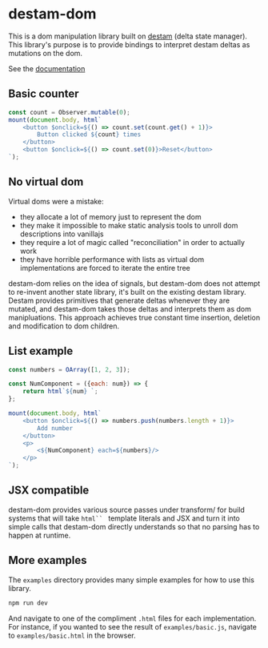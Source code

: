 # destam-dom

This is a dom manipulation library built on [destam](https://github.com/equator-studios/destam) (delta state manager). This library's purpose is to provide bindings to interpret destam deltas as mutations on the dom.

See the [documentation](docs/doc.md)

## Basic counter
```js
const count = Observer.mutable(0);
mount(document.body, html`
	<button $onclick=${() => count.set(count.get() + 1)}>
		Button clicked ${count} times
	</button>
	<button $onclick=${() => count.set(0)}>Reset</button>
`);
```

## No virtual dom
Virtual doms were a mistake:
- they allocate a lot of memory just to represent the dom
- they make it impossible to make static analysis tools to unroll dom descriptions into vanillajs
- they require a lot of magic called "reconciliation" in order to actually work
- they have horrible performance with lists as virtual dom implementations are forced to iterate the entire tree

destam-dom relies on the idea of signals, but destam-dom does not attempt to re-invent another state library, it's built on the existing destam library. Destam provides primitives that generate deltas whenever they are mutated, and destam-dom takes those deltas and interprets them as dom manipluations. This approach achieves true constant time insertion, deletion and modification to dom children.

## List example
```js
const numbers = OArray([1, 2, 3]);

const NumComponent = ({each: num}) => {
	return html`${num} `;
};

mount(document.body, html`
	<button $onclick=${() => numbers.push(numbers.length + 1)}>
		Add number
	</button>
	<p>
		<${NumComponent} each=${numbers}/>
	</p>
`);
```

## JSX compatible
destam-dom provides various source passes under transform/ for build systems that will take ```html`` ``` template literals and JSX and turn it into simple calls that destam-dom directly understands so that no parsing has to happen at runtime.

## More examples
The `examples` directory provides many simple examples for how to use this library.
```bash
npm run dev
```
And navigate to one of the compliment `.html` files for each implementation. For instance, if you wanted to see the result of `examples/basic.js`, navigate to `examples/basic.html` in the browser.
